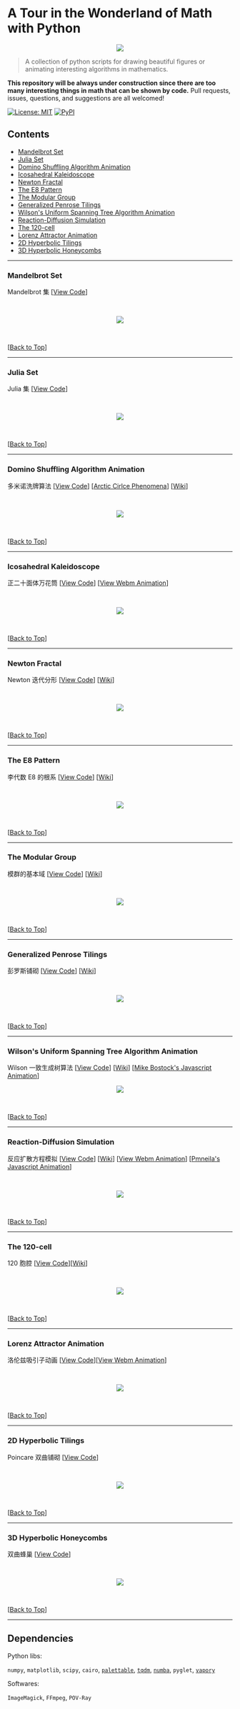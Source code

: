 # A Tour in the Wonderland of Math with Python


<p align="center"><img src="./alice.png"></p>

> A collection of python scripts for drawing beautiful figures or animating interesting algorithms in mathematics.

**This repository will be always under construction since there are too many interesting things in math that can be shown by code.** Pull requests, issues, questions, and suggestions are all welcomed!


[![License: MIT](https://img.shields.io/badge/License-MIT-red.svg)](https://opensource.org/licenses/MIT) [![PyPI](https://img.shields.io/pypi/pyversions/Django.svg)]()


## Contents

- [Mandelbrot Set](#mandelbrot-set)
- [Julia Set](#julia-set)
- [Domino Shuffling Algorithm Animation](#domino-shuffling-algorithm-animation)
- [Icosahedral Kaleidoscope](#icosahedral-kaleidoscope)
- [Newton Fractal](#newton-fractal)
- [The E8 Pattern](#the-e8-pattern)
- [The Modular Group](#the-modular-group)
- [Generalized Penrose Tilings](#generalized-penrose-tilings)
- [Wilson's Uniform Spanning Tree Algorithm Animation](#wilsons-uniform-spanning-tree-algorithm-animation)
- [Reaction-Diffusion Simulation](#reaction-diffusion-simulation)
- [The 120-cell](#the-120-cell)
- [Lorenz Attractor Animation](#lorenz-attractor-animation)
- [2D Hyperbolic Tilings](#2d-hyperbolic-tilings)
- [3D Hyperbolic Honeycombs](#3d-hyperbolic-honeycombs)

---
### Mandelbrot Set
Mandelbrot 集 [[View Code](./src/misc/mandelbrot.py)]

<br>

<p align="center">
<img src="./img/mandelbrot.png"/>
</p>

<br>

[[Back to Top](#contents)]

---
### Julia Set
Julia 集 [[View Code](./src/misc/julia.py)]

<br>

<p align="center">
<img src="./img/julia.png"/>
</p>

<br>

[[Back to Top](#contents)]

---
### Domino Shuffling Algorithm Animation
多米诺洗牌算法 [[View Code](./src/domino/)] [[Arctic Cirlce Phenomena](./img/randomtiling.png)] [[Wiki](https://en.wikipedia.org/wiki/Aztec_diamond)]

<br>

<p align="center">
<img src="./img/dominoshuffling.gif">
</p>

<br>

[[Back to Top](#contents)]

---
### Icosahedral Kaleidoscope

正二十面体万花筒 [[View Code](./src/misc/kaleidoscope.py)] [[View Webm Animation](./img/kaleidoscope.webm)]

<br>

<p align="center">
<img src="./img/kaleidoscope.png"/>
</p>

<br>

[[Back to Top](#contents)]

---
### Newton Fractal
Newton 迭代分形 [[View Code](./src/misc/newton.py)] [[Wiki](https://en.wikipedia.org/wiki/Newton_fractal)]

<br>

<p align="center">
<img src="./img/newton.png"/>
</p>

<br>

[[Back to Top](#contents)]

---
### The E8 Pattern
李代数 E8 的根系 [[View Code](./src/misc/e8.py)] [<a href="https://en.wikipedia.org/wiki/E8_(mathematics)">Wiki</a>]

<br>

<p align="center">
<img src="./img/e8-pattern.png"br/>
</p>

<br>

[[Back to Top](#contents)]

---
### The Modular Group
模群的基本域 [[View Code](./src/misc/modulargroup.py)] [[Wiki](https://en.wikipedia.org/wiki/Modular_group)]

<br>

<p align="center">
<img src="./img/modulargroup.png"/>
</p>

<br>

[[Back to Top](#contents)]

---
### Generalized Penrose Tilings
彭罗斯铺砌 [[View Code](./src/misc/penrose.py)] [[Wiki](https://en.wikipedia.org/wiki/Penrose_tiling)]

<br>

<p align="center">
<img src="./img/penrose.gif"/>
</p>

<br>

[[Back to Top](#contents)]

---
### Wilson's Uniform Spanning Tree Algorithm Animation
Wilson 一致生成树算法 [[View Code](./src/wilson/)] [[Wiki](https://en.wikipedia.org/wiki/Loop-erased_random_walk)] [[Mike Bostock's Javascript Animation](https://bl.ocks.org/mbostock/11357811)]
<br>

<p align="center">
<img src="./img/wilson.gif"/>
</p>

<br>

[[Back to Top](#contents)]

---
### Reaction-Diffusion Simulation
反应扩散方程模拟 [[View Code](./src/grayscott/)] [[Wiki](https://en.wikipedia.org/wiki/Reaction%E2%80%93diffusion_system)] [[View Webm Animation](./img/grayscott.webm)] [[Pmneila's Javascript Animation](http://pmneila.github.io/jsexp/grayscott/)]

<br>

<p align="center">
<img src="./img/grayscott.gif"/>
</p>

<br>

[[Back to Top](#contents)]

---
### The 120-cell
120 胞腔 [[View Code](./src/120cell/)][[Wiki](https://en.wikipedia.org/wiki/120-cell)]

<br>

<p align="center">
<img src="./img/120cell.png"/>
</p>

<br>

[[Back to Top](#contents)]

---
### Lorenz Attractor Animation
洛伦兹吸引子动画 [[View Code](./src/misc/lorenz.py)][[View Webm Animation](./img/lorenz.webm)]

<br>

<p align="center">
<img src="./img/lorenz.gif"/>
</p>

<br>

[[Back to Top](#contents)]

---
### 2D Hyperbolic Tilings
Poincare 双曲铺砌 [[View Code](./src/poincare/)]

<br>

<p align="center">
<img src="./img/poincare.png"/>
</p>

<br>

[[Back to Top](#contents)]

---
### 3D Hyperbolic Honeycombs
双曲蜂巢 [[View Code](./src/honeycomb)]

<br>

<p align="center">
<img src="./img/honeycomb.gif"/>
</p>

<br>

[[Back to Top](#contents)]

---
## Dependencies

Python libs:

`numpy`, `matplotlib`, `scipy`, `cairo`, [`palettable`](https://github.com/jiffyclub/palettable), [`tqdm`](https://github.com/tqdm/tqdm), [`numba`](https://github.com/numba/numba), `pyglet`, [`vapory`](https://github.com/Zulko/vapory)

Softwares:

`ImageMagick`, `FFmpeg`, `POV-Ray`
